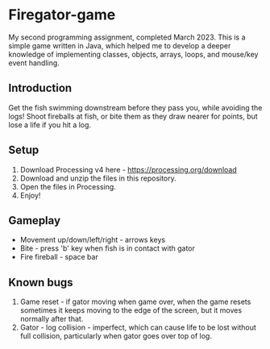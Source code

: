 # Firegator-game
My second programming assignment, completed March 2023. This is a simple game written in Java, which helped me to develop a deeper knowledge of implementing classes, objects, arrays, loops, and mouse/key event handling.

## Introduction
Get the fish swimming downstream before they pass you, while avoiding the logs! Shoot fireballs at fish, or bite them as they draw nearer for points, but lose a life if you hit a log.

## Setup 
1. Download Processing v4 here - https://processing.org/download
2. Download and unzip the files in this repository.
3. Open the files in Processing.
4. Enjoy!

## Gameplay
- Movement up/down/left/right - arrows keys
- Bite - press 'b' key when fish is in contact with gator
- Fire fireball - space bar

## Known bugs
1. Game reset - if gator moving when game over, when the game resets sometimes it keeps moving to the edge of the screen, but it moves normally after that.
2. Gator - log collision - imperfect, which can cause life to be lost without full collision, particularly when gator goes over top of log.
